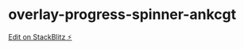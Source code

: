 # overlay-progress-spinner-ankcgt

[Edit on StackBlitz ⚡️](https://stackblitz.com/edit/overlay-progress-spinner-ankcgt)